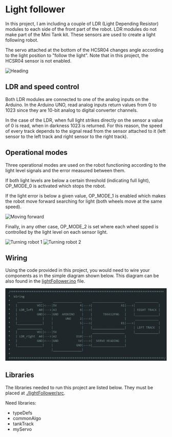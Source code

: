 # Light follower

In this project, I am including a couple of LDR (Light Depending Resistor) modules to each side of the front part of the robot. LDR modules do not make part of the Mini Tank kit. These sensors are used to create a light following robot.

The servo attached at the bottom of the HCSR04 changes angle according to the light position to "follow the light". Note that in this project, the HCSR04 sensor is not enabled.

![Heading](./images/heading.gif)

## LDR and speed control

Both LDR modules are connected to one of the analog inputs on the Arduino. In the Arduino UNO, read analog inputs return values from 0 to 1023 since they are 10-bit analog to digital converter channels.

In the case of the LDR, when full light strikes directly on the sensor a value of 0 is read, when in darkness 1023 is returned. For this reason, the speed of every track depends to the signal read from the sensor attached to it (left sensor to the left track and right sensor to the right track).

## Operational modes

Three operational modes are used on the robot functioning according to the light level signals and the error measured between them. 

If both light levels are below a certain threshold (indicating full light), OP_MODE_0 is activated which stops the robot.

If the light error is below a given value, OP_MODE_1 is enabled which makes the robot move forward searching for light (both wheels move at the same speed).

![Moving forward](./images/gif1_dark.gif)

Finally, in any other case, OP_MODE_2 is set where each wheel spped is controlled by the light level on each sensor light.

![Turning robot 1](./images/gif2_dark.gif)  ![Turning robot 2](./images/gif3_dark.gif)

## Wiring
Using the code provided in this project, you would need to wire your components as in the simple diagram shown below. This diagram can be also found in the [lightFollower.ino](./lightFollower/lightFollower.ino) file.

![lightFollower wiring diagram](./images/lightFollowerWiring.png)

## Libraries

The libraries needed to run this project are listed below. They must be placed at [./lightFollower/src](./lightFollower/src).

Need libraries:
- typeDefs
- commonAlgo
- tankTrack
- myServo
